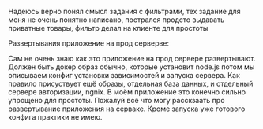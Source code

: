 Надеюсь верно понял смысл задания с фильтрами, тех задание для меня не очень понятно написано, пострался продсто выдавать приватные товары, фильтр делал на клиенте для простоты

Развертывания приложение на прод серверве:

Сам не очень знаю как это приложение на прод сервере развертывают. Должен быть докер образ обычно, которые установит node.js потом мы описываем конфиг установки зависимостей и запуска сервера.
Как правило присуствует ещё образы, отдельная база данных, и отдельный сервере авторизации, ngnix. В моём приложение это конечно сильно упрощено для простоты. Пожалуй всё что могу расскзаать про развертывание приложения на серваке. Кроме запуска уже готового конфига практики не имею.
